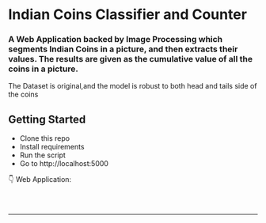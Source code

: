 # Indian Coins Classifier and Counter
### A Web Application backed by Image Processing which segments Indian Coins in a picture, and then extracts their values. The results are given as the cumulative value of all the coins in a picture. 

The Dataset is original,and the model is robust to both head and tails side of the coins



## Getting Started 

- Clone this repo 
- Install requirements
- Run the script
- Go to http://localhost:5000

:point_down: Web Application:
<p align="center">
  <img src="https://i.imgur.com/iiBeDEN.jpg"  alt="">
</p>
<p align="center">
  <img src="https://i.imgur.com/DORGehI.jpg"  alt="">
</p>
<p align="center">
  <img src="https://i.imgur.com/CpTRDOV.jpg"  alt="">
</p>


------------------


